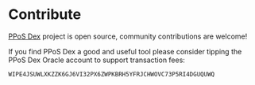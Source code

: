 # Contribute

[PPoS Dex](https://github.com/cusma/pposdex) project is open source, community
contributions are welcome!

If you find PPoS Dex a good and useful tool please consider tipping the PPoS
Dex Oracle account to support transaction fees:

`WIPE4JSUWLXKZZK6GJ6VI32PX6ZWPKBRH5YFRJCHWOVC73P5RI4DGUQUWQ`
